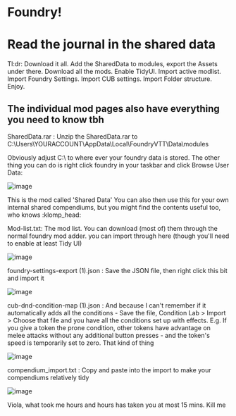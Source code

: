 # Foundry!

<h1>Read the journal in the shared data </h1>
Tl:dr: Download it all. Add the SharedData to modules, export the Assets under there. Download all the mods. Enable TidyUI. Import active modlist. Import Foundry Settings. Import CUB settings. Import Folder structure. Enjoy.

<h2>The individual mod pages also have everything you need to know tbh</h2>

SharedData.rar : Unzip the SharedData.rar to C:\Users\YOURACCOUNT\AppData\Local\FoundryVTT\Data\modules

Obviously adjust C:\ to where ever your foundry data is stored. The other thing you can do is right click foundry in your taskbar and click Browse User Data:

![image](https://user-images.githubusercontent.com/40343141/114583965-0e03b800-9c7a-11eb-8ae3-8b95f14ab0f1.png)

This is the mod called 'Shared Data' You can also then use this for your own internal shared compendiums, but you might find the contents useful too, who knows :klomp_head:

Mod-list.txt: The mod list. You can download (most of) them through the normal foundry mod adder. you can import through here (though you'll need to enable at least Tidy UI)

![image](https://user-images.githubusercontent.com/40343141/114583234-4ce53e00-9c79-11eb-9ca3-6f9ddcb66aef.png)

foundry-settings-export (1).json : Save the JSON file, then right click this bit and import it

![image](https://user-images.githubusercontent.com/40343141/114583278-5a022d00-9c79-11eb-811c-87c81c81e4c4.png)

cub-dnd-condition-map (1).json : And because I can't remember if it automatically adds all the conditions - Save the file, Condition Lab > Import > Choose that file and you have all the conditions set up with effects. E.g. If you give a token the prone condition, other tokens have advantage on melee attacks without any additional button presses - and the token's speed is temporarily set to zero. That kind of thing

![image](https://user-images.githubusercontent.com/40343141/114583322-62f2fe80-9c79-11eb-980a-5df6c693e5c9.png)

compendium_import.txt : Copy and paste into the import to make your compendiums relatively tidy

![image](https://user-images.githubusercontent.com/40343141/114583359-6be3d000-9c79-11eb-8760-426c60b5c7d9.png)

Viola, what took me hours and hours has taken you at most 15 mins. Kill me
